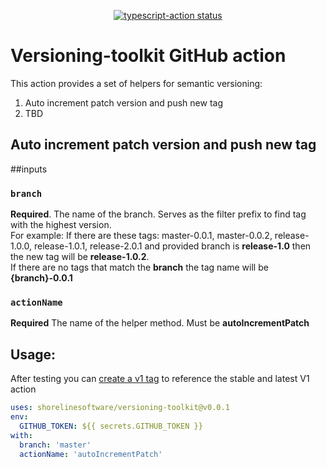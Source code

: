 <p align="center">
  <a href="https://github.com/shorelinesoftware/versioning-toolkit"><img alt="typescript-action status" src="https://github.com/shorelinesoftware/versioning-toolkit/workflows/build-test/badge.svg"></a>
</p>

# Versioning-toolkit GitHub action

This action provides a set of helpers for semantic versioning:

1) Auto increment patch version and push new tag
2) TBD

## Auto increment patch version and push new tag

##inputs 

### `branch`

**Required**. The name of the branch. Serves as the filter prefix to find tag with the highest version.  
For example:
If there are these tags: master-0.0.1, master-0.0.2, release-1.0.0, release-1.0.1, release-2.0.1 and provided branch is **release-1.0** then the new tag will be **release-1.0.2**.  
If there are no tags that match the **branch** the tag name will be **{branch}-0.0.1**

### `actionName`

**Required** The name of the helper method. Must be **autoIncrementPatch**


## Usage:

After testing you can [create a v1 tag](https://github.com/actions/toolkit/blob/master/docs/action-versioning.md) to reference the stable and latest V1 action

```yaml
uses: shorelinesoftware/versioning-toolkit@v0.0.1
env:
  GITHUB_TOKEN: ${{ secrets.GITHUB_TOKEN }}
with:
  branch: 'master'
  actionName: 'autoIncrementPatch'
  
```